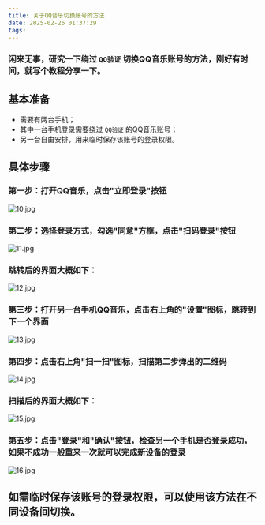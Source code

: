 ```yaml
---
title: 关于QQ音乐切换账号的方法
date: 2025-02-26 01:37:29
tags:
---
```


### 闲来无事，研究一下绕过 `QQ验证` 切换QQ音乐账号的方法，刚好有时间，就写个教程分享一下。

## 基本准备

- 需要有两台手机；
- 其中一台手机登录需要绕过 `QQ验证` 的QQ音乐账号；
- 另一台自由安排，用来临时保存该账号的登录权限。

## 具体步骤

### 第一步：打开QQ音乐，点击"立即登录"按钮
![10.jpg](https://s2.loli.net/2025/02/26/y2R6QMpO3esa4Kw.jpg)

### 第二步：选择登录方式，勾选"同意"方框，点击"扫码登录"按钮
![11.jpg](https://s2.loli.net/2025/02/26/c7wS1PVayOi62Qo.jpg)

### 跳转后的界面大概如下：
![12.jpg](https://s2.loli.net/2025/02/26/u2sJQXmcjrRZ5ef.jpg)

### 第三步：打开另一台手机QQ音乐，点击右上角的"设置"图标，跳转到下一个界面
![13.jpg](https://s2.loli.net/2025/02/26/uoSHXpQYMv1k5t9.jpg)

### 第四步：点击右上角"扫一扫"图标，扫描第二步弹出的二维码
![14.jpg](https://s2.loli.net/2025/02/26/du7okT2ygSvE1QA.jpg)

### 扫描后的界面大概如下：
![15.jpg](https://s2.loli.net/2025/02/26/SlIoObMyCwaLHUX.jpg)

### 第五步：点击"登录"和"确认"按钮，检查另一个手机是否登录成功，如果不成功一般重来一次就可以完成新设备的登录
![16.jpg](https://s2.loli.net/2025/02/26/vpuePTjO84caobg.jpg)

## 如需临时保存该账号的登录权限，可以使用该方法在不同设备间切换。